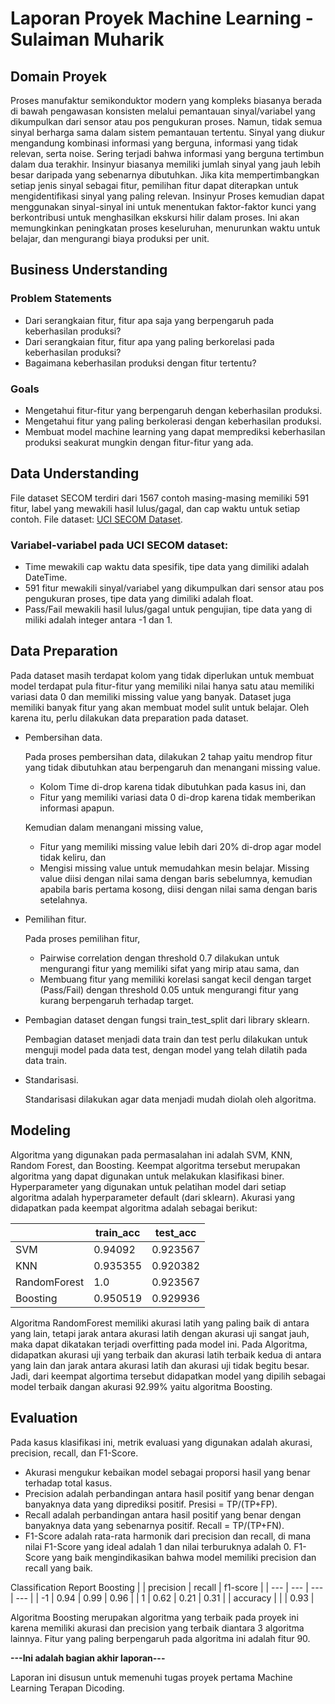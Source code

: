 # Laporan Proyek Machine Learning - Sulaiman Muharik

## Domain Proyek

Proses manufaktur semikonduktor modern yang kompleks biasanya berada di bawah pengawasan konsisten melalui pemantauan sinyal/variabel yang dikumpulkan dari sensor atau pos pengukuran proses. Namun, tidak semua sinyal berharga sama dalam sistem pemantauan tertentu. Sinyal yang diukur mengandung kombinasi informasi yang berguna, informasi yang tidak relevan, serta noise. Sering terjadi bahwa informasi yang berguna tertimbun dalam dua terakhir. Insinyur biasanya memiliki jumlah sinyal yang jauh lebih besar daripada yang sebenarnya dibutuhkan. Jika kita mempertimbangkan setiap jenis sinyal sebagai fitur, pemilihan fitur dapat diterapkan untuk mengidentifikasi sinyal yang paling relevan. Insinyur Proses kemudian dapat menggunakan sinyal-sinyal ini untuk menentukan faktor-faktor kunci yang berkontribusi untuk menghasilkan ekskursi hilir dalam proses. Ini akan memungkinkan peningkatan proses keseluruhan, menurunkan waktu untuk belajar, dan mengurangi biaya produksi per unit.


## Business Understanding

### Problem Statements

- Dari serangkaian fitur, fitur apa saja yang berpengaruh pada keberhasilan produksi?
- Dari serangkaian fitur, fitur apa yang paling berkorelasi pada keberhasilan produksi? 
- Bagaimana keberhasilan produksi dengan fitur tertentu?

### Goals

- Mengetahui fitur-fitur yang berpengaruh dengan keberhasilan produksi.
- Mengetahui fitur yang paling berkolerasi dengan keberhasilan produksi.
- Membuat model machine learning yang dapat memprediksi keberhasilan produksi seakurat mungkin dengan fitur-fitur yang ada.


## Data Understanding

File dataset SECOM terdiri dari 1567 contoh masing-masing memiliki 591 fitur, label yang mewakili hasil lulus/gagal, dan cap waktu untuk setiap contoh. File dataset: [UCI SECOM Dataset](https://www.kaggle.com/paresh2047/uci-semcom).

### Variabel-variabel pada UCI SECOM dataset:
- Time mewakili cap waktu data spesifik, tipe data yang dimiliki adalah DateTime.
- 591 fitur mewakili sinyal/variabel yang dikumpulkan dari sensor atau pos pengukuran proses, tipe data yang dimiliki adalah float.
- Pass/Fail mewakili hasil lulus/gagal untuk pengujian, tipe data yang di miliki adalah integer antara -1 dan 1.


## Data Preparation

Pada dataset masih terdapat kolom yang tidak diperlukan untuk membuat model terdapat pula fitur-fitur yang memiliki nilai hanya satu atau memiliki variasi data 0 dan memiliki missing value yang banyak. Dataset juga memiliki banyak fitur yang akan membuat model sulit untuk belajar. Oleh karena itu, perlu dilakukan data preparation pada dataset.

- Pembersihan data.

  Pada proses pembersihan data, dilakukan 2 tahap yaitu mendrop fitur yang tidak dibutuhkan atau berpengaruh dan menangani missing value. 
  - Kolom Time di-drop karena tidak dibutuhkan pada kasus ini, dan 
  - Fitur yang memiliki variasi data 0 di-drop karena tidak memberikan informasi apapun.

  Kemudian dalam menangani missing value, 
  - Fitur yang memiliki missing value lebih dari 20% di-drop agar model tidak keliru, dan 
  - Mengisi missing value untuk memudahkan mesin belajar. Missing value diisi dengan nilai sama dengan baris sebelumnya, kemudian apabila baris pertama kosong, diisi dengan nilai sama dengan baris setelahnya.

- Pemilihan fitur.

  Pada proses pemilihan fitur, 
  - Pairwise correlation dengan threshold 0.7 dilakukan untuk mengurangi fitur yang memiliki sifat yang mirip atau sama, dan 
  - Membuang fitur yang memiliki korelasi sangat kecil dengan target (Pass/Fail) dengan threshold 0.05 untuk mengurangi fitur yang kurang berpengaruh terhadap target.

- Pembagian dataset dengan fungsi train_test_split dari library sklearn.

  Pembagian dataset menjadi data train dan test perlu dilakukan untuk menguji model pada data test, dengan model yang telah dilatih pada data train.

- Standarisasi.

  Standarisasi dilakukan agar data menjadi mudah diolah oleh algoritma.
  

## Modeling

Algoritma yang digunakan pada permasalahan ini adalah SVM, KNN, Random Forest, dan Boosting. Keempat algoritma tersebut merupakan algoritma yang dapat digunakan untuk melakukan klasifikasi biner. Hyperparameter yang digunakan untuk pelatihan model dari setiap algoritma adalah hyperparameter default (dari sklearn). Akurasi yang didapatkan pada keempat algoritma adalah sebagai berikut:

||train_acc|test_acc|
|---|---|---|
|SVM|0.94092|0.923567|
|KNN|0.935355|0.920382|
|RandomForest|1.0|0.923567|
|Boosting|0.950519|0.929936|

Algoritma RandomForest memiliki akurasi latih yang paling baik di antara yang lain, tetapi jarak antara akurasi latih dengan akurasi uji sangat jauh, maka dapat dikatakan terjadi overfitting pada model ini. Pada Algoritma, didapatkan akurasi uji yang terbaik dan akurasi latih terbaik kedua di antara yang lain dan jarak antara akurasi latih dan akurasi uji tidak begitu besar. Jadi, dari keempat algortima tersebut didapatkan model yang dipilih sebagai model terbaik dangan akurasi 92.99% yaitu algoritma Boosting.


## Evaluation

Pada kasus klasifikasi ini, metrik evaluasi yang digunakan adalah akurasi, precision, recall, dan F1-Score.
- Akurasi mengukur kebaikan model sebagai proporsi hasil yang benar terhadap total kasus.
- Precision adalah perbandingan antara hasil positif yang benar dengan banyaknya data yang diprediksi positif. Presisi = TP/(TP+FP).
- Recall adalah perbandingan antara hasil positif yang benar dengan banyaknya data yang sebenarnya positif. Recall = TP/(TP+FN).
- F1-Score adalah rata-rata harmonik dari precision dan recall, di mana nilai F1-Score yang ideal adalah 1 dan nilai terburuknya adalah 0. F1-Score yang baik mengindikasikan bahwa model memiliki precision dan recall yang baik. 

Classification Report Boosting
|  | precision | recall | f1-score |
| --- | --- | --- | --- |
| -1 | 0.94 | 0.99 | 0.96 |
| 1 | 0.62 | 0.21 | 0.31 |
| accuracy |  |  | 0.93 |

Algoritma Boosting merupakan algoritma yang terbaik pada proyek ini karena memiliki akurasi dan precision yang terbaik diantara 3 algoritma lainnya. Fitur yang paling berpengaruh pada algoritma ini adalah fitur 90.


**---Ini adalah bagian akhir laporan---**

Laporan ini disusun untuk memenuhi tugas proyek pertama Machine Learning Terapan Dicoding.

